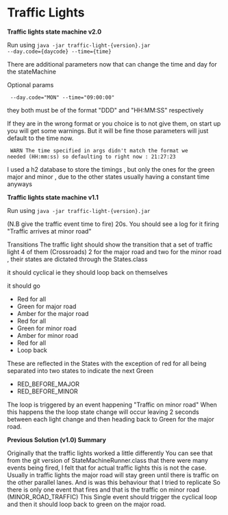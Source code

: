 # Traffic Lights
**Traffic lights state machine v2.0**

Run using <code>java -jar traffic-light-{version}.jar --day.code={daycode} --time={time} </code>

There are additional parameters now that can change the time and day for the stateMachine 

Optional params

<code> --day.code="MON" --time="09:00:00" </code> 

they both must be of the format "DDD" and "HH:MM:SS" respectively

If they are in the wrong format or you choice is to  not give them, on start up you will get some warnings.
But it will be fine those parameters will just default to the time now.

<code> WARN The time specified in args didn't match the format we needed (HH:mm:ss) so defaulting to right now : 21:27:23</code>

I used a h2 database to store the timings , but only the ones for the green major and minor , due to the other states usually having a constant time anyways


**Traffic lights state machine v1.1**

Run using <code>java -jar traffic-light-{version}.jar</code>

(N.B give the traffic event time to fire) 20s.
You should see a log for it firing "Traffic arrives at minor road"

Transitions
The traffic light should show the transition that a set of traffic light 4 of them (Crossroads)
2 for the major road and two for the minor road , their states are dictated through the States.class

it should cyclical ie they should loop back on themselves

it should go 
* Red for all
* Green for major road 
* Amber for the major road
* Red for all
* Green for minor road
* Amber for minor road
* Red for all
* Loop back

These are reflected in the States with the exception of red for all
being separated into two states to indicate the next Green 
* RED_BEFORE_MAJOR
* RED_BEFORE_MINOR

The loop is triggered by an event happening "Traffic on minor road"
When this happens the the loop state change will occur
leaving 2 seconds between each light change and then heading back to Green for the major road.


**Previous Solution (v1.0) Summary**

Originally that the traffic lights worked a little differently
You can see that from the git version of StateMachineRunner.class that there were many events being fired,
I felt that for actual traffic lights this is not the case.
Usually in traffic lights the major road will stay green until there is traffic on the other parallel lanes. 
And is was this behaviour that I tried to replicate
So there is only one event that fires and that is the traffic on minor road (MINOR_ROAD_TRAFFIC)
This Single event should trigger the cyclical loop and then it should loop back to green on the major road.

   

